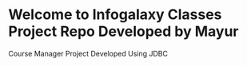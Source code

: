 # Welcome to Infogalaxy Classes Project Repo Developed by Mayur
Course Manager Project Developed Using JDBC
